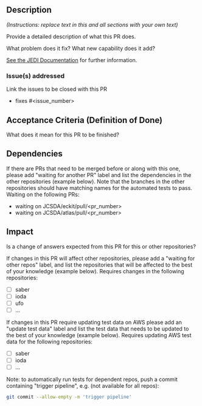 ## Description

*(Instructions: replace text in this and all sections with your own text)*

Provide a detailed description of what this PR does.

What problem does it fix? What new capability does it add?

[See the JEDI Documentation](https://jointcenterforsatellitedataassimilation-jedi-docs.readthedocs-hosted.com/en/latest/inside/practices/pullrequest.html) for further information.

### Issue(s) addressed

Link the issues to be closed with this PR
- fixes #<issue_number>

## Acceptance Criteria (Definition of Done)

What does it mean for this PR to be finished?

## Dependencies

If there are PRs that need to be merged before or along with this one, please add "waiting for another PR" label and list the dependencies in the other repositories (example below). Note that the branches in the other repositories should have matching names for the automated tests to pass.
Waiting on the following PRs:
- waiting on JCSDA/eckit/pull/<pr_number>
- waiting on JCSDA/atlas/pull/<pr_number>

## Impact

Is a change of answers expected from this PR for this or other repositories?

If changes in this PR will affect other repositories, please add a "waiting for other repos" label, and list the repositories that will be affected to the best of your knowledge (example below).
Requires changes in the following repositories:
- [ ] saber
- [ ] ioda
- [ ] ufo
- [ ] ...

If changes in this PR require updating test data on AWS please add an "update test data" label and list the test data that needs to be updated to the best of your knowledge (example below).
Requires updating AWS test data for the following repositories:
- [ ] saber
- [ ] ioda
- [ ] ...

Note: to automatically run tests for dependent repos, push a commit containing "trigger pipeline", e.g. (not available for all repos):

```bash
git commit --allow-empty -m 'trigger pipeline'
```
